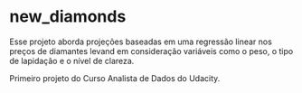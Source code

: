 # new_diamonds

Esse projeto aborda projeções baseadas em uma regressão linear nos preços de diamantes levand em consideração variáveis como o peso, o tipo de lapidação e o nível de clareza.

Primeiro projeto do Curso Analista de Dados do Udacity.
